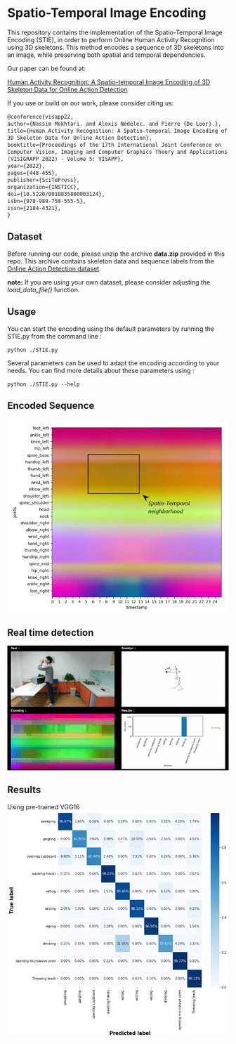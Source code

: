 ﻿
# Spatio-Temporal Image Encoding


This repository contains the implementation of the Spatio-Temporal Image Encoding (STIE), in order to perform Online Human Activity Recognition using 3D skeletons. This method encodes a sequence of 3D skeletons into an image, while preserving both spatial and temporal dependencies. 

Our paper can be found at:

[Human Activity Recognition: A Spatio-temporal Image Encoding of 3D Skeleton Data for Online Action Detection](https://www.researchgate.net/publication/358597221_Human_Activity_Recognition_A_Spatio-temporal_Image_Encoding_of_3D_Skeleton_Data_for_Online_Action_Detection)

If you use or build on our work, please consider citing us:

```
@conference{visapp22,  
author={Nassim Mokhtari. and Alexis Nédélec. and Pierre {De Loor}.},  
title={Human Activity Recognition: A Spatio-temporal Image Encoding of 3D Skeleton Data for Online Action Detection},  
booktitle={Proceedings of the 17th International Joint Conference on Computer Vision, Imaging and Computer Graphics Theory and Applications (VISIGRAPP 2022) - Volume 5: VISAPP},  
year={2022},  
pages={448-455},  
publisher={SciTePress},  
organization={INSTICC},  
doi={10.5220/0010835800003124},  
isbn={978-989-758-555-5},  
issn={2184-4321},  
}
```


## Dataset
Before running our code, please unzip the archive **data.zip** provided in this repo. This archive contains skeleton data and sequence labels from the [Online Action Detection dataset](https://www.icst.pku.edu.cn/struct/Projects/OAD.html).

**note:** If you are using your own dataset, please consider adjusting the *load_data_file()* function.

## Usage
You can start the encoding using the default parameters by running the STIE.py from the command line :

	python ./STIE.py

Several parameters can be used to adapt the encoding according to your needs. You can find more details about these parameters using :

	python ./STIE.py --help

## Encoded Sequence
![Encoded Sequence example](https://github.com/nassimmokhtari/STIE/blob/main/images/proposition_1.png)


## Real time detection
![Real time usage example](https://github.com/nassimmokhtari/STIE/blob/main/images/drinking.jpg)


## Results
Using pre-trained VGG16
![Encoded Sequence example](https://github.com/nassimmokhtari/STIE/blob/main/images/OAD_confusion.png)

